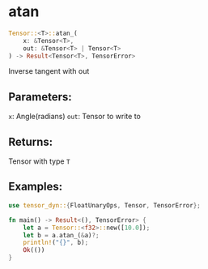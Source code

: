 # atan
```rust
Tensor::<T>::atan_(
    x: &Tensor<T>, 
    out: &Tensor<T> | Tensor<T>
) -> Result<Tensor<T>, TensorError>
```
Inverse tangent with out
## Parameters:
`x`: Angle(radians)
`out`: Tensor to write to
## Returns:
Tensor with type `T`
## Examples:
```rust
use tensor_dyn::{FloatUnaryOps, Tensor, TensorError};

fn main() -> Result<(), TensorError> {
    let a = Tensor::<f32>::new([10.0]);
    let b = a.atan_(&a)?;
    println!("{}", b);
    Ok(())
}
```